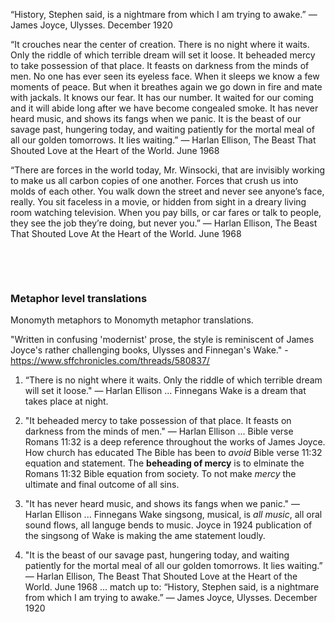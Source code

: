 “History, Stephen said, is a nightmare from which I am trying to awake.”
― James Joyce, Ulysses. December 1920

“It crouches near the center of creation. There is no night where it waits. Only the riddle of which terrible dream will set it loose. It beheaded mercy to take possession of that place. It feasts on darkness from the minds of men. No one has ever seen its eyeless face. When it sleeps we know a few moments of peace. But when it breathes again we go down in fire and mate with jackals. It knows our fear. It has our number. It waited for our coming and it will abide long after we have become congealed smoke. It has never heard music, and shows its fangs when we panic. It is the beast of our savage past, hungering today, and waiting patiently for the mortal meal of all our golden tomorrows. It lies waiting.”
― Harlan Ellison, The Beast That Shouted Love at the Heart of the World. June 1968

“There are forces in the world today, Mr. Winsocki, that are invisibly working to make us all carbon copies of one another. Forces that crush us into molds of each other. You walk down the street and never see anyone’s face, really. You sit faceless in a movie, or hidden from sight in a dreary living room watching television. When you pay bills, or car fares or talk to people, they see the job they’re doing, but never you.”
― Harlan Ellison, The Beast That Shouted Love At the Heart of the World. June 1968

&nbsp;

&nbsp;

### Metaphor level translations

Monomyth metaphors to Monomyth metaphor translations.

"Written in confusing 'modernist' prose, the style is reminiscent of James Joyce's rather challenging books, Ulysses and Finnegan's Wake." - https://www.sffchronicles.com/threads/580837/

1. “There is no night where it waits. Only the riddle of which terrible dream will set it loose." ― Harlan Ellison ... Finnegans Wake is a dream that takes place at night.

2. "It beheaded mercy to take possession of that place. It feasts on darkness from the minds of men." ― Harlan Ellison ... Bible verse Romans 11:32 is a deep reference throughout the works of James Joyce. How church has educated The Bible has been to *avoid* Bible verse 11:32 equation and statement. The **beheading of mercy** is to elminate the Romans 11:32 Bible equation from society. To not make *mercy* the ultimate and final outcome of all sins.

3. "It has never heard music, and shows its fangs when we panic." ― Harlan Ellison ... Finnegans Wake singsong, musical, is *all music*, all oral sound flows, all languge bends to music. Joyce in 1924 publication of the singsong of Wake is making the ame statement loudly.

4. "It is the beast of our savage past, hungering today, and waiting patiently for the mortal meal of all our golden tomorrows. It lies waiting.” ― Harlan Ellison, The Beast That Shouted Love at the Heart of the World. June 1968 ... match up to: “History, Stephen said, is a nightmare from which I am trying to awake.”
― James Joyce, Ulysses. December 1920

